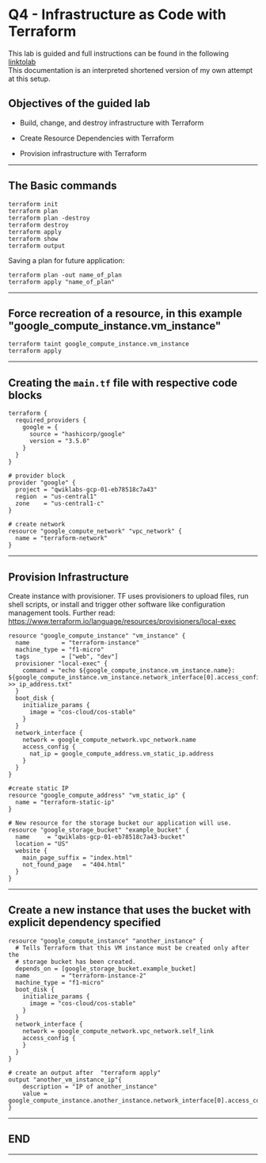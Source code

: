 # Q4 - Infrastructure as Code with Terraform
This lab is guided and full instructions can be found in the following [linktolab](https://www.cloudskillsboost.google/focuses/15842?parent=catalog)<br>
This documentation is an interpreted shortened version of my own attempt at this setup.

## Objectives of the guided lab
* Build, change, and destroy infrastructure with Terraform

* Create Resource Dependencies with Terraform

* Provision infrastructure with Terraform 
---
## The Basic commands
```
terraform init
terraform plan
terraform plan -destroy
terraform destroy
terraform apply
terraform show
terraform output
```

Saving a plan for future application:
```
terraform plan -out name_of_plan
terraform apply "name_of_plan"
```
---
## Force recreation of a resource, in this example "google_compute_instance.vm_instance"
```
terraform taint google_compute_instance.vm_instance
terraform apply
```
---
## Creating the `main.tf` file with respective code blocks
```
terraform {
  required_providers {
    google = {
      source = "hashicorp/google"
      version = "3.5.0"
    }
  }
}

# provider block
provider "google" {
  project = "qwiklabs-gcp-01-eb78518c7a43"
  region  = "us-central1"
  zone    = "us-central1-c"
}

# create network
resource "google_compute_network" "vpc_network" {
  name = "terraform-network"
}
```
---
## Provision Infrastructure
Create instance with provisioner. TF uses provisioners to upload files, run shell scripts, or install and trigger other software like configuration management tools.
Further read: https://www.terraform.io/language/resources/provisioners/local-exec
```
resource "google_compute_instance" "vm_instance" {
  name         = "terraform-instance"
  machine_type = "f1-micro"
  tags         = ["web", "dev"]
  provisioner "local-exec" {
    command = "echo ${google_compute_instance.vm_instance.name}:  ${google_compute_instance.vm_instance.network_interface[0].access_config[0].nat_ip} >> ip_address.txt"
  }  
  boot_disk {
    initialize_params {
      image = "cos-cloud/cos-stable"
    }
  }
  network_interface {
    network = google_compute_network.vpc_network.name
    access_config {
      nat_ip = google_compute_address.vm_static_ip.address
    }
  }
}

#create static IP
resource "google_compute_address" "vm_static_ip" {
  name = "terraform-static-ip"
}

# New resource for the storage bucket our application will use.
resource "google_storage_bucket" "example_bucket" {
  name     = "qwiklabs-gcp-01-eb78518c7a43-bucket"
  location = "US"
  website {
    main_page_suffix = "index.html"
    not_found_page   = "404.html"
  }
}
```
---
## Create a new instance that uses the bucket with explicit dependency specified
```
resource "google_compute_instance" "another_instance" {
  # Tells Terraform that this VM instance must be created only after the
  # storage bucket has been created.
  depends_on = [google_storage_bucket.example_bucket]
  name         = "terraform-instance-2"
  machine_type = "f1-micro" 
  boot_disk {
    initialize_params {
      image = "cos-cloud/cos-stable"
    }
  }
  network_interface {
    network = google_compute_network.vpc_network.self_link
    access_config {
    }
  }
}

# create an output after  "terraform apply"
output "another_vm_instance_ip"{
    description = "IP of another_instance"
    value = google_compute_instance.another_instance.network_interface[0].access_config[0]
}
```
---
## END
---

